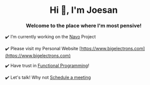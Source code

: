 <h1 align="center">Hi 👋, I'm Joesan</h1>
<h3 align="center">Welcome to the place where I'm most pensive!</h3>

:heavy_check_mark: I’m currently working on the [Navo](https://navo-org.github.io/navo-docs/) Project

:heavy_check_mark: Please visit my Personal Website [https://www.bigelectrons.com](https://www.bigelectrons.com)

:heavy_check_mark: Have trust in [Functional Programming](https://en.wikipedia.org/wiki/Functional_programming)!

:heavy_check_mark: Let's talk! Why not [Schedule a meeting](https://calendly.com/joesandech)

